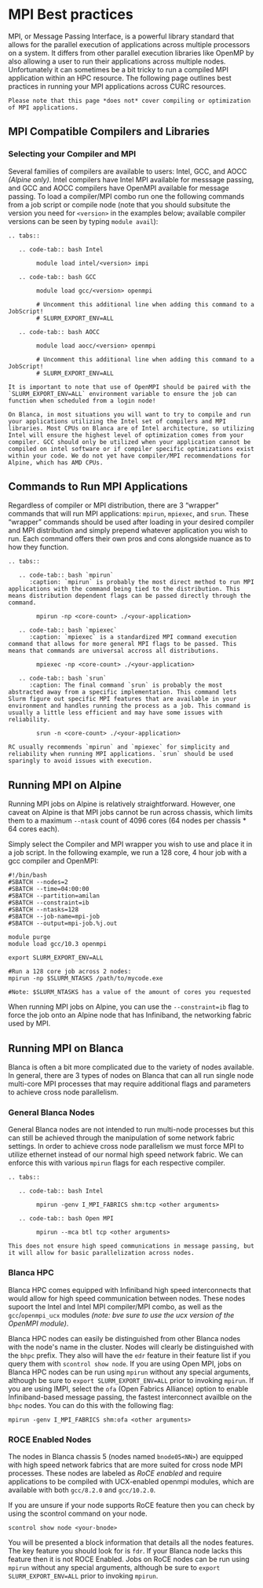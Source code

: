 # MPI Best practices
MPI, or Message Passing Interface, is a powerful library standard that allows for the parallel execution of applications across multiple processors on a system. It differs from other parallel execution libraries like OpenMP by also allowing a user to run their applications across multiple nodes. Unfortunately it can sometimes be a bit tricky to run a compiled MPI application within an HPC resource. The following page outlines best practices in running your MPI applications across CURC resources.  

```{attention}
Please note that this page *does not* cover compiling or optimization of MPI applications.  
```

## MPI Compatible Compilers and Libraries

### Selecting your Compiler and MPI

Several families of compilers are available to users: Intel, GCC, and AOCC _(Alpine only)_.  Intel compilers have Intel MPI available for messsage passing, and GCC and AOCC compilers have OpenMPI available for message passing. To load a compiler/MPI combo run one the following commands from a job script or compile node (note that you should subsitute the version you need for `<version>` in the examples below; available compiler versions can be seen by typing `module avail`):

````{eval-rst}
.. tabs::

   .. code-tab:: bash Intel

        module load intel/<version> impi

   .. code-tab:: bash GCC

        module load gcc/<version> openmpi

        # Uncomment this additional line when adding this command to a JobScript!
        # SLURM_EXPORT_ENV=ALL

   .. code-tab:: bash AOCC

        module load aocc/<version> openmpi

        # Uncomment this additional line when adding this command to a JobScript!
        # SLURM_EXPORT_ENV=ALL

````

```{important}
It is important to note that use of OpenMPI should be paired with the `SLURM_EXPORT_ENV=ALL` environment variable to ensure the job can function when scheduled from a login node!
```

```{note}
On Blanca, in most situations you will want to try to compile and run your applications utilizing the Intel set of compilers and MPI libraries. Most CPUs on Blanca are of Intel architecture, so utilizing Intel will ensure the highest level of optimization comes from your compiler. GCC should only be utilized when your application cannot be compiled on intel software or if compiler specific optimizations exist within your code. We do not yet have compiler/MPI recommendations for Alpine, which has AMD CPUs. 
```

## Commands to Run MPI Applications
Regardless of compiler or MPI distribution, there are 3 “wrapper” commands that will run MPI applications: `mpirun`, `mpiexec`, and `srun`. These “wrapper” commands should be used after loading in your desired compiler and MPI distribution and simply prepend whatever application you wish to run. Each command offers their own pros and cons alongside nuance as to how they function.

````{eval-rst}
.. tabs::

   .. code-tab:: bash `mpirun`
      :caption: `mpirun` is probably the most direct method to run MPI applications with the command being tied to the distribution. This means distribution dependent flags can be passed directly through the command.   

        mpirun -np <core-count> ./<your-application>

   .. code-tab:: bash `mpiexec`
      :caption: `mpiexec` is a standardized MPI command execution command that allows for more general MPI flags to be passed. This means that commands are universal accross all distributions.

        mpiexec -np <core-count> ./<your-application>

   .. code-tab:: bash `srun`
      :caption: The final command `srun` is probably the most abstracted away from a specific implementation. This command lets Slurm figure out specific MPI features that are available in your environment and handles running the process as a job. This command is usually a little less efficient and may have some issues with reliability. 

        srun -n <core-count> ./<your-application>

````

```{note}
RC usually recommends `mpirun` and `mpiexec` for simplicity and reliability when running MPI applications. `srun` should be used sparingly to avoid issues with execution.
```

## Running MPI on Alpine

Running MPI jobs on Alpine is relatively straightforward. However, one caveat on Alpine is that MPI jobs cannot be run across chassis, which limits them to a maximum `--ntask` count of 4096 cores (64 nodes per chassis * 64 cores each).

Simply select the Compiler and MPI wrapper you wish to use and place it in a job script. In the following example, we run a 128 core, 4 hour job with a gcc compiler and OpenMPI:  

```
#!/bin/bash
#SBATCH --nodes=2
#SBATCH --time=04:00:00
#SBATCH --partition=amilan
#SBATCH --constraint=ib
#SBATCH --ntasks=128
#SBATCH --job-name=mpi-job
#SBATCH --output=mpi-job.%j.out

module purge
module load gcc/10.3 openmpi
  
export SLURM_EXPORT_ENV=ALL

#Run a 128 core job across 2 nodes:
mpirun -np $SLURM_NTASKS /path/to/mycode.exe

#Note: $SLURM_NTASKS has a value of the amount of cores you requested
```
When running MPI jobs on Alpine, you can use the `--constraint=ib` flag to force the job onto an Alpine node that has Infiniband, the networking fabric used by MPI.

## Running MPI on Blanca

Blanca is often a bit more complicated due to the variety of nodes available. In general, there are 3 types of nodes on Blanca that can all run single node multi-core MPI processes that may require additional flags and parameters to achieve cross node parallelism.  

### General Blanca Nodes
General Blanca nodes are not intended to run multi-node processes but this can still be achieved through the manipulation of some network fabric settings. In order to achieve cross node parallelism we must force MPI to utilize ethernet instead of our normal high speed network fabric. We can enforce this with various `mpirun` flags for each respective compiler.

````{eval-rst}
.. tabs::

   .. code-tab:: bash Intel

        mpirun -genv I_MPI_FABRICS shm:tcp <other arguments>

   .. code-tab:: bash Open MPI

        mpirun --mca btl tcp <other arguments>

````

```{note}
This does not ensure high speed communications in message passing, but it will allow for basic parallelization across nodes.
```

### Blanca HPC
Blanca HPC comes equipped with Infiniband high speed interconnects that would allow for high speed communication between nodes. These nodes supoort the Intel and Intel MPI compiler/MPI combo, as well as the `gcc`/`openmpi_ucx` modules _(note: bve sure to use the *ucx* version of the OpenMPI module)_. 

Blanca HPC nodes can easily be distinguished from other Blanca nodes with the node's name in the cluster. Nodes will clearly be distinguished with the `bhpc` prefix.  They also will have the `edr` feature in their feature list if you query them with `scontrol show node`. If you are using Open MPI, jobs on  Blanca HPC nodes can be run using `mpirun` without any special arguments, although be sure to `export SLURM_EXPORT_ENV=ALL` prior to invoking `mpirun`.  If you are using IMPI, select the `ofa` (Open Fabrics Alliance) option to enable Infiniband-based message passing, the fastest interconnect availble on the `bhpc` nodes. You can do this with the following flag: 

```
mpirun -genv I_MPI_FABRICS shm:ofa <other arguments>
```
  
 
### ROCE Enabled Nodes
The nodes in Blanca chassis 5 (nodes named `bnode05<NN>`) are equipped with high speed network fabrics that are more suited for cross node MPI processes. These nodes are labeled as *RoCE enabled* and require applications to be compiled with UCX-enabled openmpi modules, which are available with both `gcc/8.2.0` and `gcc/10.2.0`.

If you are unsure if your node supports RoCE feature then you can check by using the scontrol command on your node.  

```
scontrol show node <your-bnode>
```

You will be presented a block information that details all the nodes features. The key feature you should look for is `fdr`. If your Blanca node lacks this feature then it is not ROCE Enabled.  Jobs on RoCE nodes can be run using `mpirun` without any special arguments, although be sure to `export SLURM_EXPORT_ENV=ALL` prior to invoking `mpirun`. 


